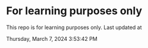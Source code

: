 # For learning purposes only
This repo is for learning purposes only.
Last updated at

Thursday, March 7, 2024 3:53:42 PM

